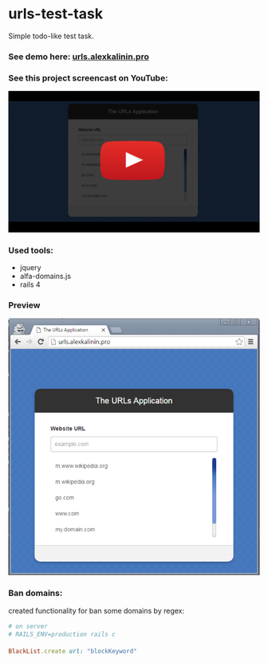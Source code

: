 # urls-test-task

Simple todo-like test task.

### See demo here: [urls.alexkalinin.pro](http://urls.alexkalinin.pro/)

### See this project screencast on YouTube:
<a href="https://www.youtube.com/watch?v=FwAvaRYmnAg&index=1&list=PL4Sb1Xi46uLW12ZcLEh5j7WDXNPQ_PYzn" target="_blank">
   <img alt="see on youtube" src="_preview/GithubVideoPreview.png"/>
</a>

### Used tools:
* jquery
* alfa-domains.js
* rails 4

### Preview
![preview](_preview/preview.png)


### Ban domains:

created functionality for ban some domains by regex:

```ruby
# on server
# RAILS_ENV=production rails c

BlackList.create url: "blockKeyword"
```
